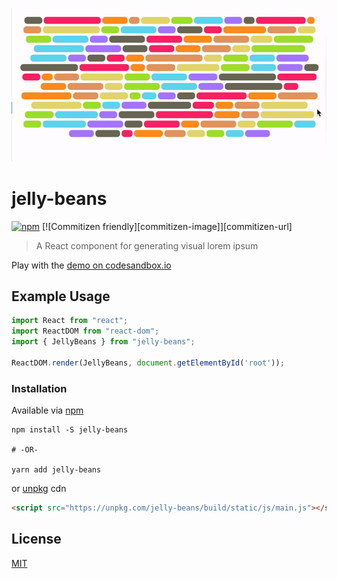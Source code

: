 [npm-url]: https://www.npmjs.com/package/jelly-beans
[npm-image]: https://badge.fury.io/js/jelly-beans.svg
[license-url]: https://github.com/n8io/jelly-beans/blob/main/LICENSE
[demo-url]: https://codesandbox.io

<p align="center">
  <img src="https://raw.githubusercontent.com/n8io/jelly-beans/main/logo.gif"/>
</p>

# jelly-beans

[![npm][npm-image]][npm-url]
[![Commitizen friendly][commitizen-image]][commitizen-url]


> A React component for generating visual lorem ipsum

Play with the [demo on codesandbox.io](demo-url)

## Example Usage

```jsx
import React from "react";
import ReactDOM from "react-dom";
import { JellyBeans } from "jelly-beans";

ReactDOM.render(JellyBeans, document.getElementById('root'));
```

### Installation

Available via [npm](https://www.npmjs.com/package/jelly-beans)

```shell
npm install -S jelly-beans

# -OR-

yarn add jelly-beans
```

or [unpkg](unpkg.com) cdn

```html
<script src="https://unpkg.com/jelly-beans/build/static/js/main.js"></script>
```

## License

[MIT](license-url)
